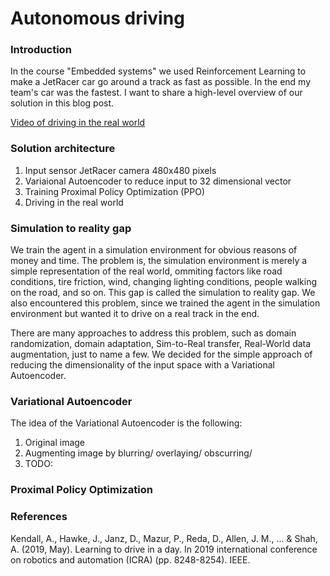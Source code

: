 # Autonomous driving

### Introduction
In the course "Embedded systems" we used Reinforcement Learning to make a JetRacer car go around a track as fast as possible.
In the end my team's car was the fastest.
I want to share a high-level overview of our solution in this blog post.

[Video of driving in the real world](https://github.com/MariusOechslein/MariusOechslein.github.io/assets/67323507/d2b8040a-0fe1-4cff-b02a-98d8359b7d56)

### Solution architecture
1. Input sensor JetRacer camera 480x480 pixels
2. Variaional Autoencoder to reduce input to 32 dimensional vector
3. Training Proximal Policy Optimization (PPO)
4. Driving in the real world

### Simulation to reality gap
We train the agent in a simulation environment for obvious reasons of money and time.
The problem is, the simulation environment is merely a simple representation of the real world, ommiting factors like road conditions, tire friction, wind, changing lighting conditions, people walking on the road, and so on.
This gap is called the simulation to reality gap.
We also encountered this problem, since we trained the agent in the simulation environment but wanted it to drive on a real track in the end.

There are many approaches to address this problem, such as domain randomization, domain adaptation, Sim-to-Real transfer, Real-World data augmentation, just to name a few.
We decided for the simple approach of reducing the dimensionality of the input space with a Variational Autoencoder.

### Variational Autoencoder
The idea of the Variational Autoencoder is the following:
1. Original image
2. Augmenting image by blurring/ overlaying/ obscurring/
3. TODO:

### Proximal Policy Optimization


### References
Kendall, A., Hawke, J., Janz, D., Mazur, P., Reda, D., Allen, J. M., ... & Shah, A. (2019, May). Learning to drive in a day. In 2019 international conference on robotics and automation (ICRA) (pp. 8248-8254). IEEE.
